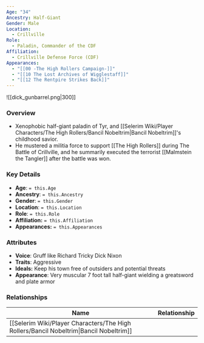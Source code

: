 ```yaml
---
Age: "34"
Ancestry: Half-Giant
Gender: Male
Location:
  - Crillville
Role:
  - Paladin, Commander of the CDF
Affiliation:
  - Crillville Defense Force (CDF)
Appearances:
  - "[[00 -The High Rollers Campaign-]]"
  - "[[10 The Lost Archives of Wigglestaff]]"
  - "[[12 The Rentpire Strikes Back]]"
---
```


![[dick_gunbarrel.png|300]]

### Overview
- Xenophobic half-giant paladin of Tyr, and [[Selerim Wiki/Player Characters/The High Rollers/Bancil Nobeltrim|Bancil Nobeltrim]]'s childhood savior. 
- He mustered a militia force to support [[The High Rollers]] during The Battle of Crillville, and he summarily executed the terrorist [[Malmstein the Tangler]] after the battle was won.

### Key Details
- **Age**: `= this.Age`
- **Ancestry**: `= this.Ancestry`
- **Gender**: `= this.Gender`
- **Location**: `= this.Location`
- **Role**: `= this.Role`
- **Affiliation:** `= this.Affiliation`
- **Appearances:** `= this.Appearances`

### Attributes
- **Voice**: Gruff like Richard Tricky Dick Nixon
- **Traits**: Aggressive
- **Ideals:** Keep his town free of outsiders and potential threats
- **Appearance**: Very muscular 7 foot tall half-giant wielding a greatsword and plate armor

### Relationships

| Name                                                                                   | Relationship |
| -------------------------------------------------------------------------------------- | ------------ |
| [[Selerim Wiki/Player Characters/The High Rollers/Bancil Nobeltrim\|Bancil Nobeltrim]] |              |
